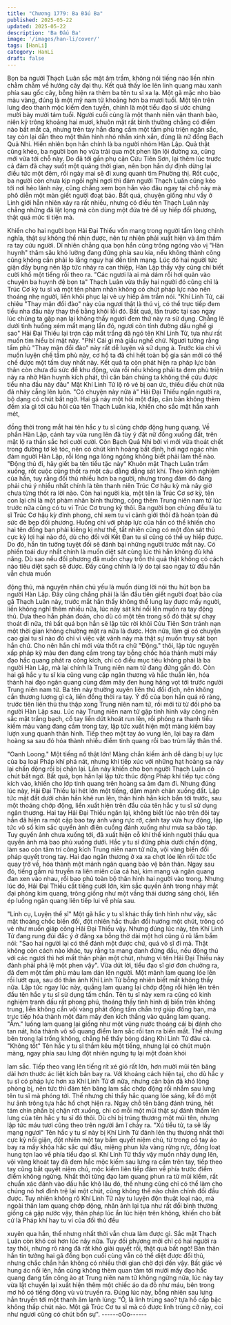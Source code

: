 ```yaml
---
title: "Chương 1779: Ba Đấu Ba"
published: 2025-05-22
updated: 2025-05-22
description: 'Ba Đấu Ba'
image: '/images/han-li/cover/'
tags: [HanLi]
category: HanLi
draft: false
---
```


Bọn ba người Thạch Luân sắc mặt âm trầm, không nói tiếng nào
liền nhìn chằm chằm về hướng cây đại thụ.
Kết quả thấy lóe lên linh quang màu xanh phía sau gốc cây, bỗng
hiện ra thêm ba tên tu sĩ xa lạ.
Một gã mặc nho bào màu vàng, đúng là một mỹ nam tử khoảng
hơn ba mươi tuổi. Một tên trên lưng đeo thanh mộc kiếm đen
tuyền, chính là một tiểu đạo sĩ ước chừng mười bảy mười tám
tuổi. Người cuối cùng là một thanh niên vận thanh bào, niên kỷ
trông khoảng hai mươi, khuôn mặt rất bình thường chẳng có điểm
nào bắt mắt cả, nhưng trên tay hắn đang cầm một tấm phù triện
ngân sắc, tay còn lại dẫn theo một thân hình nhỏ nhắn xinh xắn,
đúng là nữ đồng Bạch Quả Nhi.
Hiển nhiên bọn hắn chính là ba người nhóm Hàn Lập.
Quả thật cũng khéo, ba người bọn họ vừa trải qua một phen lặn
lội đường xa, cũng mới vừa tới chỗ này.
Do đã tới gần phụ cận Cửu Tiên Sơn, lại thêm lúc trước cả đám
đã chạy suốt một quảng thời gian, nên bọn hắn dự định dừng lại
điều tức một đêm, rồi ngày mai sẽ đi xung quanh tìm Phường thị.
Rốt cuộc, ba người còn chưa kịp ngồi nghỉ ngơi thì đám người
Thạch Luân cũng kéo tới nơi hẻo lánh này, cũng chẳng xem bọn
hắn vào đâu ngay tại chỗ này mà phô diễn một màn giết người
đoạt bảo.
Bất quá, chuyện giống như vầy ở Linh giới hẳn nhiên xảy ra rất
nhiều, nhưng có điều tên Thạch Luân này chẳng những đã lật
lọng mà còn dùng một đứa trẻ để uy hiếp đối phương, thật quá
mức ti tiện mà.

Khiến cho hai người bọn Hải Đại Thiếu vốn mang trong người
tấm lòng chính nghĩa, thật sự không thể nhịn được, nên tự nhiên
phải xuất hiện và âm thầm ra tay cứu người.
Dĩ nhiên chẳng qua bọn hắn cũng trông ngóng vào vị "Hàn huynh"
thâm sâu khó lường đang đứng phía sau kia, nếu không thành
công cũng không cần phải lo lắng nguy hại đến tính mạng.
Lúc đó hai người tức giận đầy bụng nên lập tức nhảy ra can thiệp,
Hàn Lập thấy vậy cũng chỉ biết cười khổ một tiếng rồi theo ra.
"Các ngươi là ai mà dám rỗi hơi quản vào chuyện ba huynh đệ
bọn ta" Thạch Luân vừa thấy hai người đó cũng chỉ là Trúc Cơ kỳ
tu sĩ và một tên phàm nhân không có chút pháp lực nào nên
thoáng nhẹ người, liền khôi phục lại vẻ uy hiếp âm trầm nói.
"Khí Linh Tử, cái chiêu "Thay mận đổi đào" này của ngươi thật là
thú vị, có thể trực tiếp đem tiểu nha đầu này thay thế bằng khôi lỗi
đó. Bất quá, lần trước tại sao ngay lúc chúng ta gặp nạn lại không
thấy ngươi đem thứ này ra sử dụng. Chẳng lẽ dưới tình huống
xém mất mạng lần đó, ngươi còn tính đường dấu nghề gì sao" Hải
Đại Thiếu lại trợn cặp mắt trắng dã ngó tên Khí Linh Tử, tựa như
rất muốn tìm hiểu bí mật này.
"Phì! Cái gì mà giấu nghề chứ. Ngươi tưởng rằng tấm phù "Thay
mận đổi đào" này rất dễ luyện và sử dụng à. Trước kia chỉ vì
muốn luyện chế tấm phù này, cơ hồ ta đã chi hết toàn bộ gia sản
mới có thể chế được một tấm duy nhất này. Kết quả ta còn phát
hiện ra pháp lực bản thân còn chưa đủ sức để khu động, vừa rồi
nếu không phải ta đem phù triện này ra nhờ Hàn huynh kích phát,
thì căn bản chúng ta không thể cứu được tiểu nha đầu này đâu"
Mặt Khí Linh Tử lộ rõ vẻ bị oan ức, thiếu điều chút nữa đã nhảy
cẫng lên luôn.
"Có chuyện này nữa à" Hải Đại Thiếu ngẩn người ra, bộ dạng có
chút bất ngờ.
Hai gã này một hỏi một đáp, căn bản không thèm đếm xỉa gì tới
câu hỏi của tên Thạch Luân kia, khiến cho sắc mặt hắn xanh mét,

đồng thời trong mắt hai tên hắc y tu sĩ cũng chớp động hung
quang.
Về phần Hàn Lập, cánh tay vừa rung lên đã tùy ý đặt nữ đồng
xuống đất, trên mặt lộ ra thần sắc hơi cười cười.
Còn Bạch Quả Nhi bởi vì mới vừa thoát chết trong đường tơ kẽ
tóc, nên có chút kinh hoảng bất định, hơi ngơ ngác nhìn đám
người Hàn Lập, rồi lóng nga lóng ngóng không biết phải làm thế
nào.
"Động thủ đi, hãy giết ba tên tiểu tặc này" Khuôn mặt Thạch Luân
trầm xuống, rốt cuộc cũng thốt ra một câu đằng đằng sát khí.
Theo kinh nghiệm của hắn, tuy rằng đối thủ nhiều hơn ba người,
nhưng trong đám đó đáng phải chú ý nhiều nhất chính là tên
thanh niên Trúc Cơ hậu kỳ mà nãy giờ chưa từng thốt ra lời nào.
Còn hai người kia, một tên là Trúc Cơ sơ kỳ, tên con lại chỉ là một
phàm nhân bình thường, cộng thêm Trung niên nam tử lúc trước
nữa cũng có tu vi Trúc Cơ trung kỳ thôi.
Ba người bọn chúng đều là tu sĩ Trúc Cơ hậu kỳ đỉnh phong, chỉ
xem tu vi cảnh giới thôi đã hoàn toàn đủ sức đè bẹp đối phương.
Huống chi với pháp lực của hắn có thể khiến cho hai tên đồng
bạn phải kiêng kị như thế, tất nhiên cũng có một đòn sát thủ cực
kỳ lợi hại nào đó, dù cho đối với Kết Đan tu sĩ cũng có thể uy hiếp
được.
Do đó, hắn tin tưởng tuyệt đối sẽ đánh bại những người trước
mắt này.
Có phiền toái duy nhất chính là muốn diệt sát cùng lúc thì hắn
không đủ khả năng.
Dù sao nếu đối phương đã muốn chạy trốn thì quả thật không có
cách nào tiêu diệt sạch sẽ được.
Đấy cũng chính là lý do tại sao ngay từ đầu hắn vẫn chưa muốn

động thủ, mà nguyên nhân chủ yếu là muốn dùng lời nói thu hút
bọn ba người Hàn Lập.
Đây cũng chẳng phải là lần đầu tiên giết người đoạt bảo của gã
Thạch Luân này, trước mắt hắn thấy không thể lung lay được mấy
người, liền không nghĩ thêm nhiều nữa, lúc này sát khí nổi lên
muốn ra tay động thủ.
Dựa theo hắn phán đoán, cho dù có một tên trong số đó thật sự
chạy thoát đi nữa, thì bất quá bọn hắn sẽ lập tức rời khỏi Cửu
Tiên Sơn tránh nạn một thời gian không chường mặt ra nữa là
được.
Hơn nữa, làm gì có chuyện cao giai tu sĩ nào đó chỉ vì việc vặt
vãnh này mà thật sự muốn truy sát bọn hắn chứ.
Cho nên hắn chỉ mới vừa thốt ra chữ "Động." thôi, lập tức nguyên
xấp pháp kỳ màu đen đang cầm trong tay bỗng chốc hóa thành
mười mấy đạo hắc quang phát ra công kích, chỉ có điều mục tiêu
không phải là ba người Hàn Lập, mà lại chính là Trung niên nam
tử đang đứng gần đó.
Còn hai gã hắc y tu sĩ kia cũng vung cặp ngân thương và hắc
thuẫn lên, hóa thành hai đạo ngân quang cùng đám mây đen
hung hăng vọt tới trước người Trung niên nam tử.
Ba tên này thường xuyên liên thủ đối địch, nên không cần thương
lượng gì cả, liền đồng thời ra tay.
Ý đồ của bọn hắn quá rõ ràng, trước tiên liên thủ thu thập xong
Trung niên nam tử, rồi mới từ từ đối phó ba người Hàn Lập sau.
Lúc này Trung niên nam tử gặp tình hình vây công nên sắc mặt
trắng bạch, cổ tay liền dứt khoát run lên, rồi phóng ra thanh tiểu
kiếm màu vàng đang cầm trong tay, lập tức xuất hiện một màng
kiếm bay lượn xung quanh thân hình.
Tiếp theo một tay áo vung lên, lại bay ra đám hoàng sa sau đó
hóa thành nhiều điểm tinh quang rồi bao trùm lấy thân thể.

"Oanh Loong." Một tiếng nổ thật lớn!
Màng chắn kiếm ảnh dễ dàng bị uy lực của ba loại Pháp khí phá
nát, nhưng khi tiếp xúc với những hạt hoàng sa này lại chấn động
rồi bị chặn lại.
Lần này khiến cho bọn người Thạch Luân có chút bất ngờ.
Bất quá, bọn hắn lại lập tức thúc động Pháp khí tiếp tục công kích
vào, khiến cho lớp tinh quang trên hoàng sa ảm đạm đi. Nhưng
đúng lúc này, Hải Đại Thiếu lại hét lớn một tiếng, dậm mạnh chân
xuống đất.
Lập tức mặt đất dưới chân hắn khẽ run lên, thân hình hắn kích
bắn tới trước, sau một thoáng chớp động, liền xuất hiện trên đầu
của tên hắc y tu sĩ sử dụng ngân thương.
Hai tay Hải Đại Thiếu ngăn lại, không biết lúc nào trên đôi tay hắn
đã hiện ra một cặp bao tay ánh vàng rực rỡ, cánh tay vừa huy
động, lập tức vô số kim sắc quyền ảnh điên cuồng đánh xuống
như mưa sa bão táp.
Tuy quyền ảnh chưa xuống tới, đã xuất hiện cỗ khí thế kinh người
thấu qua quyền ảnh mà bao phủ xuống dưới.
Hắc y tu sĩ đứng phía dưới chấn động, làm sao còn tâm trí công
kích Trung niên nam tử nữa, vội vàng biến đổi pháp quyết trong
tay.
Hai đạo ngân thương ở xa xa chợt lóe lên rồi tức tốc quay trở về,
hóa thành một mảnh ngân quang bảo vệ bản thân.
Ngay sau đó, tiếng gầm rú truyền ra liên miên của cả hai, kim
mang và ngân quang đan xen vào nhau, rồi bao phủ toàn bộ thân
hình hai người vào trong.
Nhưng lúc đó, Hải Đại Thiếu cất tiếng cười lớn, kim sắc quyền
ảnh trong nháy mắt đại phóng kim quang, trông giống như một
vầng thái dương sáng chói, liền ép luồng ngân quang liên tiếp lui
về phía sau.

"Linh cụ, Luyện thể sĩ"
Một gã hắc y tu sĩ khác thấy tình hình như vậy, sắc mặt thoáng
chốc biến đổi, đột nhiên hắc thuẫn đổi hướng một chút, trông có
vẻ như muốn giáp công Hải Đại Thiếu vậy.
Nhưng đúng lúc này, tên Khí Linh Tử đang rung đùi đắc ý ở đằng
xa bỗng thở dài một hơi cũng ủ rũ lẩm bẩm nói:
"Sao hai người lại có thể đánh một được chứ, quá vô sĩ đi mà.
Thật không còn cách nào khác, tuy rằng ta mang danh đứng đầu,
nếu động thủ với các ngươi thì hơi mất thân phận một chút, nhưng
vì tên Hải Đại Thiếu này đành phải phá lệ một phen vậy".
Vừa dứt lời, tiểu đạo sĩ giơ đơn chưởng ra, đã đem một tấm phù
màu lam dán lên người.
Một mảnh lam quang lóe lên rồi lướt qua, sau đó thân ảnh Khí
Linh Tử bỗng nhiên biết mất không thấy nữa.
Lập tức ngay lúc này, quầng lam quang lại chớp động rồi hiện lên
trên đầu tên hắc y tu sĩ sử dụng tấm chắn.
Tên tu sĩ này xem ra cũng có kinh nghiệm tranh đấu rất phong
phú, thoáng thấy tình hình dị biến trên không trung, liền không
cần vội vàng phát động tấm chắn trợ giúp đồng bạn, mà trực tiếp
hóa thành một đám mây đen kích thẳng vào quầng lam quang.
"Ầm." luồng lam quang lại giống như một vũng nước thoáng cái bị
đánh cho tan nát, hóa thành vô số quang điểm lam sắc rồi tan ra
biến mất.
Thế nhưng bên trong lại trống không, chẳng hề thấy bóng dáng
Khí Linh Tử đâu cả.
"Không tốt"
Tên hắc y tu sĩ thầm kêu một tiếng, nhưng lại có chút muộn
màng, ngay phía sau lưng đột nhiên ngưng tụ lại một đoàn khói

lam sắc.
Tiếp theo vang lên tiếng rít xé gió rất lớn, hơn mười mũi tên băng
dài hơn thước ác liệt kích bắn bay ra.
Với khoảng cách hiện tại, cho dù hắc y tu sĩ có pháp lực hơn xa
Khí Linh Tử đi nữa, nhưng căn bản đã khó lòng phòng bị, nên tức
thì đám tên băng lam sắc chớp động rồi nhắm sau lưng tên tu sĩ
mà phóng tới.
Thế nhưng chỉ thấy hắc quang lóe sáng, kế đó một hư ảnh trông
tựa hắc hổ chợt hiện ra.
Ngay chỗ tên băng đánh trúng, hết tám chín phần bị chặn rớt
xuống, chỉ có mỗi một mũi thật sự đánh thấm lên lưng của tên hắc
y tu sĩ đó thôi.
Dù chỉ bị trúng thương một mũi tên, nhưng lập tức máu tươi cũng
theo trên người âm ĩ chảy ra.
"Xú tiểu tử, ta sẽ lấy mạng ngươi" Tên hắc y tu sĩ này bị Khí Linh
Tử đánh lén thụ thương nhất thời cực kỳ nổi giận, đột nhiên một
tay bấm quyết niệm chú, từ trong cổ tay áo bay ra mấy khỏa hắc
sắc quỉ đầu, miệng phun lửa vàng rừng rực, đồng loạt hung tợn
lao về phía tiểu đạo sĩ.
Khí Linh Tử thấy vậy muốn nhảy dựng lên, vội vàng khoát tay đã
đem hắc mộc kiếm sau lưng ra cầm trên tay, tiếp theo tay cũng
bắt quyết niệm chú, mộc kiếm liên tiếp đâm về phía trước điểm
điểm không ngừng.
Nhất thời từng đạo lam quang phun ra từ mũi kiếm, rất chuẩn xác
đánh vào đầu hắc khô lâu đó, thế nhưng cũng chỉ có thể làm cho
chúng nó hơi đình trệ lại một chút, cũng không thể nào chân
chính đối đầu được.
Tuy nhiên không rõ Khí Linh Tử này tu luyện độn thuật loại nào,
mà ngoài thân lam quang chớp động, nhân ảnh lại tựa như rất đổi
bình thường giống cá gặp nước vậy, thân pháp lúc ẩn lúc hiện
trên không, khiến cho bất cứ là Pháp khí hay tu vi của đối thủ đều

xuyên qua hắn, thế nhưng nhất thời vẫn chưa làm được gì.
Sắc mặt Thạch Luân còn khó coi hơn lúc nãy nữa.
Tuy đối phương mới chỉ có hai người ra tay thôi, nhưng rõ ràng
đã rất khó giải quyết rồi, thật quá bất ngờ!
Bản thân hắn tin tưởng hai gã đồng bọn cuối cùng vẫn có thể diệt
được đối thủ, nhưng chắc chắn hắn không có nhiều thời gian chờ
đợi đến vậy.
Bất giác vẻ hung ác nổi lên, hắn cũng không thèm quan tâm tới
mười mấy đạo hắc quang đang tấn công ào ạt Trung niên nam tử
không ngừng nữa, lúc này tay vừa lật chuyển lại xuất hiện thêm
một chiếc áo da đỏ như máu, bên trong mơ hồ có tiếng động vù
vù truyền ra.
Đúng lúc này, bỗng nhiên sau lưng hắn truyền tới một thanh âm
lạnh lùng:
"Ồ, là linh trùng sao? tựa hồ cấp bậc không thấp chút nào. Một gã
Trúc Cơ tu sĩ mà có được linh trùng cỡ này, coi như ngươi cũng có
chút bổn sự".
------oOo------
